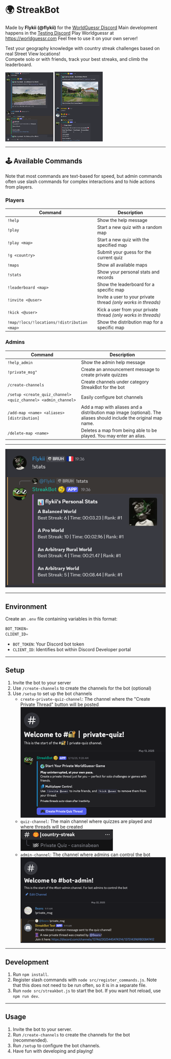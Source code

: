 # 🌍 **StreakBot**

Made by **Flykii (@flykii)** for the [WorldGuessr Discord](https://discord.gg/nfebQwes6a)
Main development happens in the [Testing Discord](https://discord.gg/HpNfVY9kPe)
Play Worldguessr at https://worldguessr.com
Feel free to use it on your own server!

Test your geography knowledge with country streak challenges based on real Street View locations!  
Compete solo or with friends, track your best streaks, and climb the leaderboard.

<img src="./assets/images/right_answer_screenshot.png" width="30%">
<img src="./assets/images/wrong_answer_screenshot.png" width="30%">

---
## 🕹️ **Available Commands**
Note that most commands are text-based for speed, but admin commands often use slash commands for complex interactions and to hide actions from players.

### **Players**
| Command | Description |
| ------- | ----------- |
| `!help` | Show the help message |
| `!play` | Start a new quiz with a random map |
| `!play <map>` | Start a new quiz with the specified map |
| `!g <country>` | Submit your guess for the current quiz |
| `!maps` | Show all available maps |
| `!stats` | Show your personal stats and records |
| `!leaderboard <map>` | Show the leaderboard for a specific map |
| `!invite <@user>` | Invite a user to your private thread *(only works in threads)* |
| `!kick <@user>` | Kick a user from your private thread *(only works in threads)* |
| `!map/!locs/!locations/!distribution <map>` | Show the distribution map for a specific map |

### **Admins**
| Command | Description |
| ------- | ----------- |
| `!help_admin` | Show the admin help message |
| `!private_msg"` | Create an announcement message to create private quizzes |
| `/create-channels` | Create channels under category StreakBot for the bot |
| `/setup <create_quiz_channel> <quiz_channel> <admin_channel>` | Easily configure bot channels |
| `/add-map <name> <aliases> [distribution]` | Add a map with aliases and a distribution map image (optional). The aliases should include the original map name. |
| `/delete-map <name>` | Deletes a map from being able to be played. You may enter an alias. |

---
![Preview 3](./assets/images/stats_screenshot.png)

---
## **Environment**
Create an `.env` file containing variables in this format:
```js
BOT_TOKEN=
CLIENT_ID=
```
- `BOT_TOKEN`: Your Discord bot token
- `CLIENT_ID`: Identifies bot within Discord Developer portal

---
## **Setup**
1. Invite the bot to your server
2. Use `/create-channels` to create the channels for the bot (optional)
3. Use `/setup` to set up the bot channels
    - `create-private-quiz-channel`: The channel where the "Create Private Thread" button will be posted
    ![Create Quiz Channel](./assets/images/announcement_screenshot.png)
    - `quiz-channel`: The main channel where quizzes are played and where threads will be created
    ![Quiz Channel](./assets/images/quiz_channel_screenshot.png)
    - `admin-channel`: The channel where admins can control the bot
    ![Admin Channel](./assets/images/admin_channel_screenshot.png)

---
## **Development**
1. Run `npm install`.
2. Register slash commands with `node src/register_commands.js`. Note that this does not need to be run often, so it is in a separate file.
3. Run `node src/streakbot.js` to start the bot. If you want hot reload, use `npm run dev`.

---
## **Usage**
1. Invite the bot to your server.
2. Run `/create-channels` to create the channels for the bot (recommended).
3. Run `/setup` to configure the bot channels.
4. Have fun with developing and playing!
